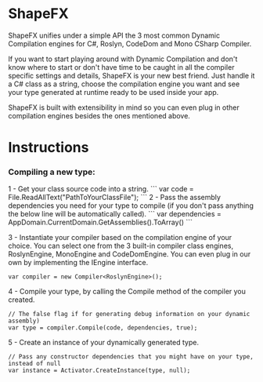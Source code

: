 # ShapeFX

ShapeFX unifies under a simple API the 3 most common Dynamic Compilation engines for C#, Roslyn, CodeDom and Mono CSharp Compiler.

If you want to start playing around with Dynamic Compilation and don't know where to start or don't have time to be caught in all the compiler specific settings and details, ShapeFX is your new best friend. Just handle it a C# class as a string, choose the compilation engine you want and see your type generated at runtime ready to be used inside your app.

ShapeFX is built with extensibility in mind so you can even plug in other compilation engines besides the ones mentioned above. 

# Instructions
<h3>Compiling a new type:</h3>
1 - Get your class source code into a string.
```
var code = File.ReadAllText("PathToYourClassFile");
```
2 - Pass the assembly dependencies you need for your type to compile (if you don't pass anything the below line will be automatically called).
```
var dependencies = AppDomain.CurrentDomain.GetAssemblies().ToArray()
```

3 - Instantiate your compiler based on the compilation engine of your choice. You can select one from the 3 built-in compiler class engines, RoslynEngine, MonoEngine and CodeDomEngine. You can even plug in our own by implementing the IEngine interface.
```
var compiler = new Compiler<RoslynEngine>();
```

4 - Compile your type, by calling the Compile method of the compiler you created.
```
// The false flag if for generating debug information on your dynamic assembly)
var type = compiler.Compile(code, dependencies, true); 
```

5 - Create an instance of your dynamically generated type.
```
// Pass any constructor dependencies that you might have on your type, instead of null
var instance = Activator.CreateInstance(type, null);
```
